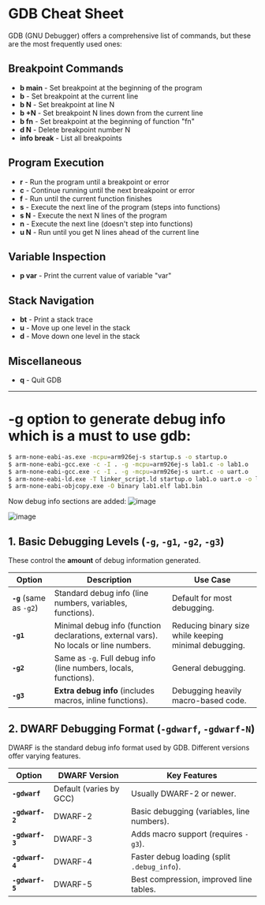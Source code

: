 # GDB Cheat Sheet

GDB (GNU Debugger) offers a comprehensive list of commands, but these are the most frequently used ones:

## Breakpoint Commands
- **b main** - Set breakpoint at the beginning of the program  
- **b** - Set breakpoint at the current line  
- **b N** - Set breakpoint at line N  
- **b +N** - Set breakpoint N lines down from the current line  
- **b fn** - Set breakpoint at the beginning of function "fn"  
- **d N** - Delete breakpoint number N  
- **info break** - List all breakpoints  

## Program Execution
- **r** - Run the program until a breakpoint or error  
- **c** - Continue running until the next breakpoint or error  
- **f** - Run until the current function finishes  
- **s** - Execute the next line of the program (steps into functions)  
- **s N** - Execute the next N lines of the program  
- **n** - Execute the next line (doesn't step into functions)  
- **u N** - Run until you get N lines ahead of the current line  

## Variable Inspection
- **p var** - Print the current value of variable "var"  

## Stack Navigation
- **bt** - Print a stack trace  
- **u** - Move up one level in the stack  
- **d** - Move down one level in the stack  

## Miscellaneous
- **q** - Quit GDB  

---
# -g option to generate debug info which is a must to use gdb:
```bash
$ arm-none-eabi-as.exe -mcpu=arm926ej-s startup.s -o startup.o
$ arm-none-eabi-gcc.exe -c -I . -g -mcpu=arm926ej-s lab1.c -o lab1.o
$ arm-none-eabi-gcc.exe -c -I . -g -mcpu=arm926ej-s uart.c -o uart.o
$ arm-none-eabi-ld.exe -T linker_script.ld startup.o lab1.o uart.o -o lab1.elf -Map=Map_file.map
$ arm-none-eabi-objcopy.exe -O binary lab1.elf lab1.bin

```
Now debug info sections are added:
![image](https://github.com/user-attachments/assets/19042c12-18af-4478-bf73-f9d37a3c75df)


![image](https://github.com/user-attachments/assets/e80d488d-c7cf-47ae-b032-eea00d769c02)


## 1. Basic Debugging Levels (`-g`, `-g1`, `-g2`, `-g3`)

These control the **amount** of debug information generated.

| Option   | Description | Use Case |
|----------|-------------|----------|
| **`-g`** (same as `-g2`) | Standard debug info (line numbers, variables, functions). | Default for most debugging. |
| **`-g1`** | Minimal debug info (function declarations, external vars). No locals or line numbers. | Reducing binary size while keeping minimal debugging. |
| **`-g2`** | Same as `-g`. Full debug info (line numbers, locals, functions). | General debugging. |
| **`-g3`** | **Extra debug info** (includes macros, inline functions). | Debugging heavily macro-based code. |

## 2. DWARF Debugging Format (`-gdwarf`, `-gdwarf-N`)

DWARF is the standard debug info format used by GDB. Different versions offer varying features.

| Option          | DWARF Version | Key Features |
|-----------------|--------------|--------------|
| **`-gdwarf`**   | Default (varies by GCC) | Usually DWARF-2 or newer. |
| **`-gdwarf-2`** | DWARF-2 | Basic debugging (variables, line numbers). |
| **`-gdwarf-3`** | DWARF-3 | Adds macro support (requires `-g3`). |
| **`-gdwarf-4`** | DWARF-4 | Faster debug loading (split `.debug_info`). |
| **`-gdwarf-5`** | DWARF-5 | Best compression, improved line tables. |







